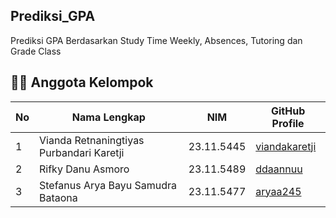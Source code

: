 ## Prediksi_GPA
Prediksi GPA Berdasarkan Study Time Weekly, Absences, Tutoring dan Grade Class

## 👨‍💻 Anggota Kelompok

| No | Nama Lengkap                                                 | NIM         | GitHub Profile                                   |
|----|---------------------------------------------------------------|-------------|--------------------------------------------------|
| 1  | Vianda Retnaningtiyas Purbandari Karetji                     | 23.11.5445  | [viandakaretji](https://github.com/viandakaretji)|
| 2  | Rifky Danu Asmoro                                            | 23.11.5489  | [ddaannuu](https://github.com/ddaannuu)          |
| 3  | Stefanus Arya Bayu Samudra Bataona                           | 23.11.5477  | [aryaa245](https://github.com/aryaa245)          |
